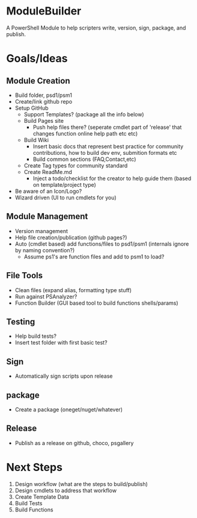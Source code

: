 ModuleBuilder
=============

A PowerShell Module to help scripters write, version, sign, package, and publish.

# Goals/Ideas #

## Module Creation ##
- Build folder, psd1/psm1
- Create/link github repo
- Setup GitHub
	- Support Templates? (package all the info below)
	- Build Pages site
		- Push help files there? (seperate cmdlet part of 'release' that changes function online help path etc etc)
	- Build Wiki
		- Insert basic docs that represent best practice for community contributions, how to build dev env, submition formats etc
		- Build common sections (FAQ,Contact,etc)
	- Create Tag types for community standard
	- Create ReadMe.md
		- Inject a todo/checklist for the creator to help guide them (based on template/project type)
- Be aware of an Icon/Logo?
- Wizard driven (UI to run cmdlets for you)

## Module Management ##
- Version management
- Help file creation/publication (github pages?)
- Auto (cmdlet based) add functions/files to psd1/psm1 (internals ignore by naming convention?)
	- Assume ps1's are function files and add to psm1 to load?

## File Tools ##
- Clean files (expand alias, formatting type stuff)
- Run against PSAnalyzer?
- Function Builder (GUI based tool to build functions shells/params)

## Testing ##
- Help build tests? 
- Insert test folder with first basic test?

## Sign ##
- Automatically sign scripts upon release

## package ##
- Create a package (oneget/nuget/whatever)


## Release ##
- Publish as a release on github, choco, psgallery

# Next Steps #
1. Design workflow (what are the steps to build/publish)
2. Design cmdlets to address that workflow
3. Create Template Data
4. Build Tests
5. Build Functions